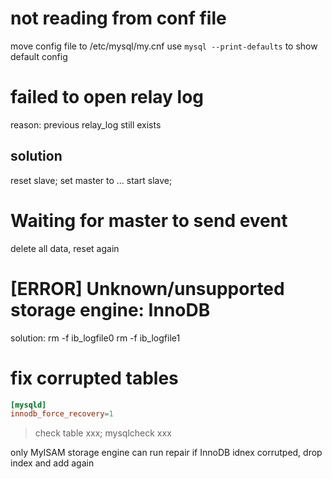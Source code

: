 # not reading from conf file
move config file to /etc/mysql/my.cnf
use `mysql --print-defaults` to show default config

# failed to open relay log
reason: previous relay_log still exists

## solution
reset slave;
set master to ...
start slave;

# Waiting for master to send event
delete all data, reset again

# [ERROR] Unknown/unsupported storage engine: InnoDB
solution:
rm -f ib_logfile0
rm -f ib_logfile1


# fix corrupted tables
```conf
[mysqld]
innodb_force_recovery=1
```

> check table xxx;
mysqlcheck xxx

only MyISAM storage engine can run repair
if InnoDB idnex corrutped, drop index and add again





